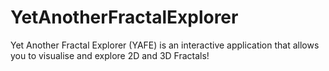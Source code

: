 # YetAnotherFractalExplorer
Yet Another Fractal Explorer (YAFE) is an interactive application that allows you to visualise and explore 2D and 3D Fractals!
